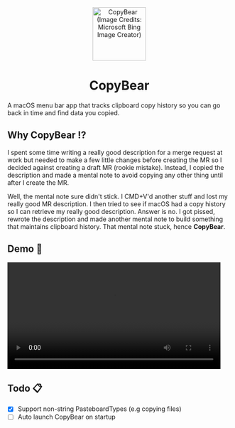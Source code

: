 <div align="center">
<img width="120" height="120" alt="CopyBear (Image Credits: Microsoft Bing Image Creator)" src="https://github.com/user-attachments/assets/9964d0fd-85d5-42b0-9ebf-e25705d34858">
<h1>CopyBear</h1>
</div>
A macOS menu bar app that tracks clipboard copy history so you can go back in time and find data you copied.

## Why CopyBear ⁉️
I spent some time writing a really good description for a merge request at work but needed to make a few little changes before creating the MR so I decided against creating a draft MR (rookie mistake). Instead, I copied the description and made a mental note to avoid copying any other thing until after I create the MR.

Well, the mental note sure didn't stick. I CMD+V'd another stuff and lost my really good MR description. I then tried to see if macOS had a copy history so I can retrieve my really good description. Answer is no. I got pissed, rewrote the description and made another mental note to build something that maintains clipboard history. That mental note stuck, hence **CopyBear**.

## Demo 📸
<video src="https://raw.githubusercontent.com/Crazelu/copybear/main/Screenshots/demo.mov" width=480></video>

## Todo 📋
- [x] Support non-string PasteboardTypes (e.g copying files)
- [ ] Auto launch CopyBear on startup
